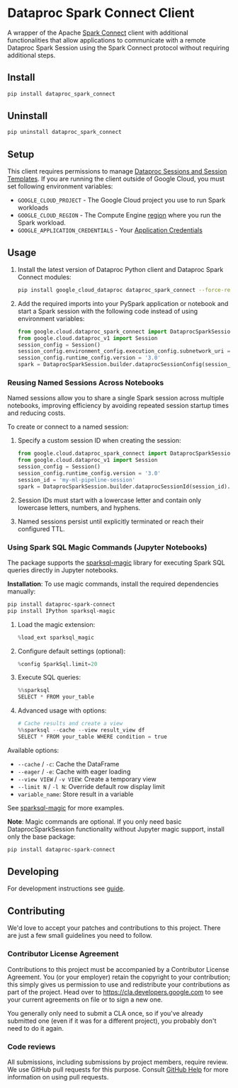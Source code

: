 # Dataproc Spark Connect Client

A wrapper of the Apache [Spark Connect](https://spark.apache.org/spark-connect/)
client with additional functionalities that allow applications to communicate
with a remote Dataproc Spark Session using the Spark Connect protocol without
requiring additional steps.

## Install

```sh
pip install dataproc_spark_connect
```

## Uninstall

```sh
pip uninstall dataproc_spark_connect
```

## Setup

This client requires permissions to
manage [Dataproc Sessions and Session Templates](https://cloud.google.com/dataproc-serverless/docs/concepts/iam).
If you are running the client outside of Google Cloud, you must set following
environment variables:

* `GOOGLE_CLOUD_PROJECT` - The Google Cloud project you use to run Spark
  workloads
* `GOOGLE_CLOUD_REGION` - The Compute
  Engine [region](https://cloud.google.com/compute/docs/regions-zones#available)
  where you run the Spark workload.
* `GOOGLE_APPLICATION_CREDENTIALS` -
  Your [Application Credentials](https://cloud.google.com/docs/authentication/provide-credentials-adc)

## Usage

1. Install the latest version of Dataproc Python client and Dataproc Spark
   Connect modules:

   ```sh
   pip install google_cloud_dataproc dataproc_spark_connect --force-reinstall
   ```

2. Add the required imports into your PySpark application or notebook and start
   a Spark session with the following code instead of using
   environment variables:

   ```python
   from google.cloud.dataproc_spark_connect import DataprocSparkSession
   from google.cloud.dataproc_v1 import Session
   session_config = Session()
   session_config.environment_config.execution_config.subnetwork_uri = '<subnet>'
   session_config.runtime_config.version = '3.0'
   spark = DataprocSparkSession.builder.dataprocSessionConfig(session_config).getOrCreate()
   ```

### Reusing Named Sessions Across Notebooks

Named sessions allow you to share a single Spark session across multiple notebooks, improving efficiency by avoiding repeated session startup times and reducing costs.

To create or connect to a named session:

1. Specify a custom session ID when creating the session:

   ```python
   from google.cloud.dataproc_spark_connect import DataprocSparkSession
   from google.cloud.dataproc_v1 import Session
   session_config = Session()
   session_config.runtime_config.version = '3.0'
   session_id = 'my-ml-pipeline-session'
   spark = DataprocSparkSession.builder.dataprocSessionId(session_id).dataprocSessionConfig(session_config).getOrCreate()
   ```

2. Session IDs must start with a lowercase letter and contain only lowercase letters, numbers, and hyphens.

3. Named sessions persist until explicitly terminated or reach their configured TTL.

### Using Spark SQL Magic Commands (Jupyter Notebooks)

The package supports the [sparksql-magic](https://github.com/cryeo/sparksql-magic) library for executing Spark SQL queries directly in Jupyter notebooks.

**Installation**: To use magic commands, install the required dependencies manually:
```bash
pip install dataproc-spark-connect
pip install IPython sparksql-magic
```

1. Load the magic extension:
   ```python
   %load_ext sparksql_magic
   ```

2. Configure default settings (optional):
   ```python
   %config SparkSql.limit=20
   ```

3. Execute SQL queries:
   ```python
   %%sparksql
   SELECT * FROM your_table
   ```

4. Advanced usage with options:
   ```python
   # Cache results and create a view
   %%sparksql --cache --view result_view df
   SELECT * FROM your_table WHERE condition = true
   ```

Available options:
- `--cache` / `-c`: Cache the DataFrame
- `--eager` / `-e`: Cache with eager loading
- `--view VIEW` / `-v VIEW`: Create a temporary view
- `--limit N` / `-l N`: Override default row display limit
- `variable_name`: Store result in a variable

See [sparksql-magic](https://github.com/cryeo/sparksql-magic) for more examples.

**Note**: Magic commands are optional. If you only need basic DataprocSparkSession functionality without Jupyter magic support, install only the base package:
```bash
pip install dataproc-spark-connect
```

## Developing

For development instructions see [guide](DEVELOPING.md).

## Contributing

We'd love to accept your patches and contributions to this project. There are
just a few small guidelines you need to follow.

### Contributor License Agreement

Contributions to this project must be accompanied by a Contributor License
Agreement. You (or your employer) retain the copyright to your contribution;
this simply gives us permission to use and redistribute your contributions as
part of the project. Head over to <https://cla.developers.google.com> to see
your current agreements on file or to sign a new one.

You generally only need to submit a CLA once, so if you've already submitted one
(even if it was for a different project), you probably don't need to do it
again.

### Code reviews

All submissions, including submissions by project members, require review. We
use GitHub pull requests for this purpose. Consult
[GitHub Help](https://help.github.com/articles/about-pull-requests/) for more
information on using pull requests.

